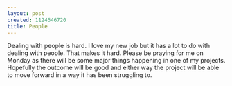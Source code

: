 ```yaml
--- 
layout: post
created: 1124646720
title: People
---
```

Dealing with people is hard.  I love my new job but it has a lot to do with dealing with people.  That makes it hard.  Please be praying for me on Monday as there will be some major things happening in one of my projects.  Hopefully the outcome will be good and either way the project will be able to move forward in a way it has been struggling to.
